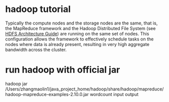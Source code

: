 # hadoop tutorial



Typically the compute nodes and the storage nodes are the same, that  is, the MapReduce framework and the Hadoop Distributed File System (see [HDFS Architecture Guide](https://hadoop.apache.org/docs/current/hadoop-project-dist/hadoop-hdfs/HdfsDesign.html)) are running on the same set of nodes. This configuration allows the  framework to effectively schedule tasks on the nodes where data is  already present, resulting in very high aggregate bandwidth across the  cluster.



# run hadoop with official jar

hadoop jar /Users/zhangmaolin1/java_project_home/hadoop/share/hadoop/mapreduce/hadoop-mapreduce-examples-2.10.0.jar wordcount input output

